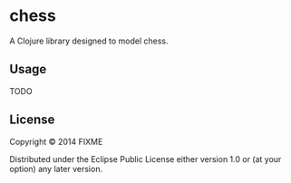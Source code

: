 # chess

A Clojure library designed to model chess.

## Usage

TODO

## License

Copyright © 2014 FIXME

Distributed under the Eclipse Public License either version 1.0 or (at
your option) any later version.
